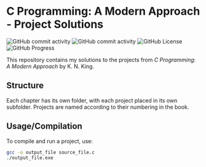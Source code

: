 # C Programming: A Modern Approach - Project Solutions
![GitHub commit activity](https://img.shields.io/github/commit-activity/t/AndrewPchajek/C-Programming-Solutions?style=for-the-badge&label=Total%20Commits) ![GitHub commit activity](https://img.shields.io/github/commit-activity/m/AndrewPchajek/C-Programming-Solutions?style=for-the-badge&label=Commits&color=yellow) ![GitHub License](https://img.shields.io/github/license/AndrewPchajek/C-Programming-Solutions?style=for-the-badge) ![GitHub Progress](https://img.shields.io/badge/Progress-6%2F27%20Chapters-orange?style=for-the-badge)

This repository contains my solutions to the projects from *C Programming: A Modern Approach* by K. N. King.
## Structure
Each chapter has its own folder, with each project placed in its own subfolder. Projects are named according to their numbering in the book.  
## Usage/Compilation
To compile and run a project, use:
```sh
gcc -o output_file source_file.c
./output_file.exe
```
